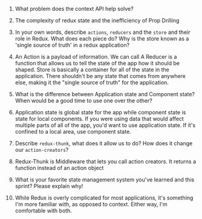 1. What problem does the context API help solve?
1. The complexity of redux state and the inefficiency of Prop Drilling

1. In your own words, describe `actions`, `reducers` and the `store` and their role in Redux. What does each piece do? Why is the store known as a 'single source of truth' in a redux application?
2. An Action is a payload of information. We can call A Reducer is a function that allows us to tell the state of the app how it should be shaped. Store is basically a container for all of the state in the application. There shouldn't be any state that comes from anywhere else,  making it the "single source of truth" for the application.

1. What is the difference between Application state and Component state? When would be a good time to use one over the other?
3. Application state is global state for the app while component state is state for local components. If you were using data that would affect multiple parts of all of the app, you'd want to use application state. If it's confined to a local area, use component state.

1. Describe `redux-thunk`, what does it allow us to do? How does it change our `action-creators`?
4. Redux-Thunk is Middleware that lets you call action creators. It returns a function instead of an action object

1. What is your favorite state management system you've learned and this sprint? Please explain why!
5. While Redux is overly complicated for most applications, it's something I'm more familiar with, as opposed to context. Either way, I'm comfortable with both.